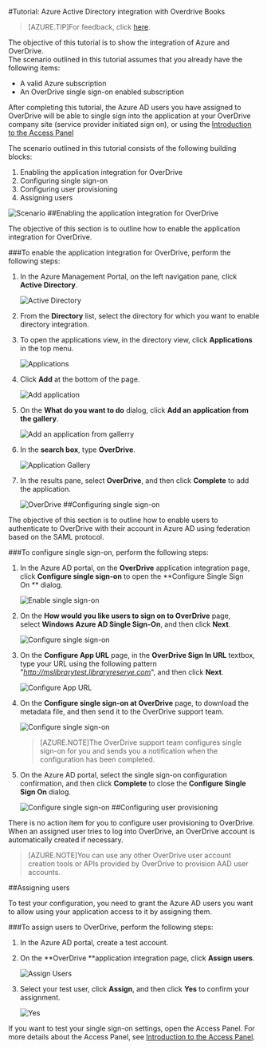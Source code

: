 <properties 
    pageTitle="Tutorial: Azure Active Directory integration with Overdrive Books | Windows Azure" 
    description="Learn how to use Overdrive Books with Azure Active Directory to enable single sign-on, automated provisioning, and more!" 
    services="active-directory" 
    authors="jeevansd"  
    documentationCenter="na" 
    manager="stevenpo"/>
<tags
	ms.service="active-directory"
	ms.date="01/14/2016"
	wacn.date=""/>

#Tutorial: Azure Active Directory integration with Overdrive Books
>[AZURE.TIP]For feedback, click [here](http://go.microsoft.com/fwlink/?LinkId=527956).
  
The objective of this tutorial is to show the integration of Azure and OverDrive.  
The scenario outlined in this tutorial assumes that you already have the following items:

-   A valid Azure subscription
-   An OverDrive single sign-on enabled subscription
  
After completing this tutorial, the Azure AD users you have assigned to OverDrive will be able to single sign into the application at your OverDrive company site (service provider initiated sign on), or using the [Introduction to the Access Panel](https://msdn.microsoft.com/zh-cn/library/dn308586) 
  
The scenario outlined in this tutorial consists of the following building blocks:

1.  Enabling the application integration for OverDrive
2.  Configuring single sign-on
3.  Configuring user provisioning
4.  Assigning users

![Scenario](./media/active-directory-saas-overdrive-books-tutorial/IC784462.png "Scenario")
##Enabling the application integration for OverDrive
  
The objective of this section is to outline how to enable the application integration for OverDrive.

###To enable the application integration for OverDrive, perform the following steps:

1.  In the Azure Management Portal, on the left navigation pane, click **Active Directory**.

    ![Active Directory](./media/active-directory-saas-overdrive-books-tutorial/IC700993.png "Active Directory")

2.  From the **Directory** list, select the directory for which you want to enable directory integration.

3.  To open the applications view, in the directory view, click **Applications** in the top menu.

    ![Applications](./media/active-directory-saas-overdrive-books-tutorial/IC700994.png "Applications")

4.  Click **Add** at the bottom of the page.

    ![Add application](./media/active-directory-saas-overdrive-books-tutorial/IC749321.png "Add application")

5.  On the **What do you want to do** dialog, click **Add an application from the gallery**.

    ![Add an application from gallerry](./media/active-directory-saas-overdrive-books-tutorial/IC749322.png "Add an application from gallerry")

6.  In the **search box**, type **OverDrive**.

    ![Application Gallery](./media/active-directory-saas-overdrive-books-tutorial/IC784463.png "Application Gallery")

7.  In the results pane, select **OverDrive**, and then click **Complete** to add the application.

    ![OverDrive](./media/active-directory-saas-overdrive-books-tutorial/IC799950.png "OverDrive")
##Configuring single sign-on
  
The objective of this section is to outline how to enable users to authenticate to OverDrive with their account in Azure AD using federation based on the SAML protocol.

###To configure single sign-on, perform the following steps:

1.  In the Azure AD portal, on the **OverDrive** application integration page, click **Configure single sign-on** to open the **Configure Single Sign On ** dialog.

    ![Enable single sign-on](./media/active-directory-saas-overdrive-books-tutorial/IC784465.png "Enable single sign-on")

2.  On the **How would you like users to sign on to OverDrive** page, select **Windows Azure AD Single Sign-On**, and then click **Next**.

    ![Configure single sign-on](./media/active-directory-saas-overdrive-books-tutorial/IC784466.png "Configure single sign-on")

3.  On the **Configure App URL** page, in the **OverDrive Sign In URL** textbox, type your URL using the following pattern "*http://mslibrarytest.libraryreserve.com*", and then click **Next**.

    ![Configure App URL](./media/active-directory-saas-overdrive-books-tutorial/IC784467.png "Configure App URL")

4.  On the **Configure single sign-on at OverDrive** page, to download the metadata file, and then send it to the OverDrive support team.

    ![Configure single sign-on](./media/active-directory-saas-overdrive-books-tutorial/IC784468.png "Configure single sign-on")

    >[AZURE.NOTE]The OverDrive support team configures single sign-on for you and sends you a notification when the configuration has been completed.

5.  On the Azure AD portal, select the single sign-on configuration confirmation, and then click **Complete** to close the **Configure Single Sign On** dialog.

    ![Configure single sign-on](./media/active-directory-saas-overdrive-books-tutorial/IC784469.png "Configure single sign-on")
##Configuring user provisioning
  
There is no action item for you to configure user provisioning to OverDrive.  
When an assigned user tries to log into OverDrive, an OverDrive account is automatically created if necessary.

>[AZURE.NOTE]You can use any other OverDrive user account creation tools or APIs provided by OverDrive to provision AAD user accounts.

##Assigning users
  
To test your configuration, you need to grant the Azure AD users you want to allow using your application access to it by assigning them.

###To assign users to OverDrive, perform the following steps:

1.  In the Azure AD portal, create a test account.

2.  On the **OverDrive **application integration page, click **Assign users**.

    ![Assign Users](./media/active-directory-saas-overdrive-books-tutorial/IC784470.png "Assign Users")

3.  Select your test user, click **Assign**, and then click **Yes** to confirm your assignment.

    ![Yes](./media/active-directory-saas-overdrive-books-tutorial/IC767830.png "Yes")
  
If you want to test your single sign-on settings, open the Access Panel. For more details about the Access Panel, see [Introduction to the Access Panel](/documentation/articles/active-directory-saas-access-panel-introduction).